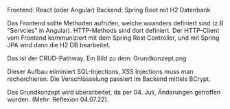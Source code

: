 Frontend: React (oder Angular)
Backend: Spring Boot mit H2 Datenbank

Das Frontend sollte Methoden aufrufen, welche woanders definiert sind (z.B "Servcies" in Angular).
HTTP-Methods sind dort definiert. Der HTTP-Client vom Frontend kommuniziert mit dem
Spring Rest Controller, und mit Spring JPA wird dann die H2 DB bearbeitet.

Das ist der CRUD-Pathway. Ein Bild zu dem: Grundkonzept.png

Dieser Aufbau eliminiert SQL-Injections, XSS Injections muss man recherchieren.
Die Verschlüsselung passiert im Backend mittels BCrypt.

Das Grundkonzept wird überarbeitet, da per 04. Juli, Änderungen getroffen wurden. (Mehr: Reflexion 04.07.22).

